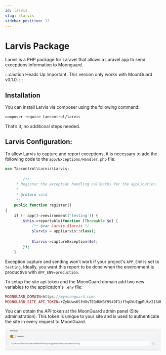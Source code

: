 ```yaml
---
id: larvis
slug: /larvis
sidebar_position: 12
---
```


# Larvis Package

Larvis is a PHP package for Laravel that allows a Laravel app to send
exceptions information to Moonguard.

:::caution Heads Up
Important: This version only works with MoonGuard v0.1.0.
:::

## Installation

You can install Larvis via composer using the following command:

```bash
composer require taecontrol/larvis
```

That’s it, no additional steps needed.

## Larvis Configuration:

To allow Larvis to capture and report exceptions, it is necessary to add the
following code to the `app/Exceptions/Handler.php` file:

```php
use Taecontrol\Larvis\Larvis;

        /**
     * Register the exception handling callbacks for the application.
     *
     * @return void
     */
    public function register()
{
    if (! app()->environment('testing')) {
        $this->reportable(function (Throwable $e) {
            /** @var Larvis $larvis */
            $larvis = app(Larvis::class);

            $larvis->captureException($e);
        });
    }
```

Exception capture and sending won’t work if your project's `APP_ENV` is set to
`testing`. Ideally, you want this report to be done when the environment is
productive with `APP_ENV=production`.

To setup the site api token and the MoonGuard domain add two new variables to
the application's `.env` file:

```php
MOONGUARD_DOMAIN=https://mymoonguard.com
MOONGUARD_SITE_API_TOKEN=rZyNUws6SfdOsTEQdUW8f9949F1if3qGVUIgpRUtzI1SUbJOdJoMzHOGvhZj
```

You can obtain the API token at the MoonGuard admin panel (Site administration).
This token is unique to your site and is used to authenticate the site in every
request to MoonGuard.

![token api](./larvis/img/token-api.png)




